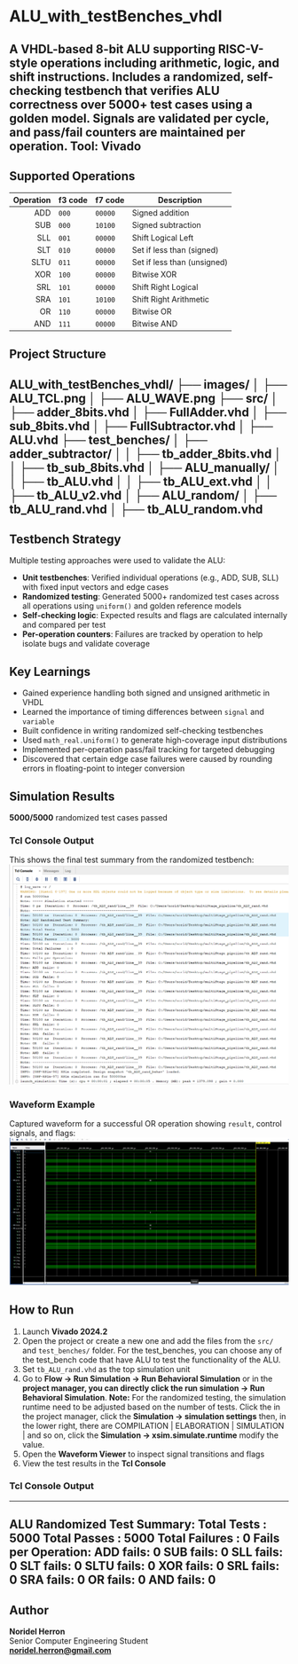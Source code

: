 # ALU_with_testBenches_vhdl
A VHDL-based 8-bit ALU supporting RISC-V-style operations including arithmetic, logic, and shift instructions. Includes a randomized, self-checking testbench that verifies ALU correctness over 5000+ test cases using a golden model. Signals are validated per cycle, and pass/fail counters are maintained per operation. Tool: Vivado
---

## Supported Operations

| Operation | f3 code | f7 code     | Description                 |
|----------:|:--------|:------------|-----------------------------|
| ADD       | `000`   | `00000`     | Signed addition             |
| SUB       | `000`   | `10100`     | Signed subtraction          |
| SLL       | `001`   | `00000`     | Shift Logical Left          |
| SLT       | `010`   | `00000`     | Set if less than (signed)   |
| SLTU      | `011`   | `00000`     | Set if less than (unsigned) |
| XOR       | `100`   | `00000`     | Bitwise XOR                 |
| SRL       | `101`   | `00000`     | Shift Right Logical         |
| SRA       | `101`   | `10100`     | Shift Right Arithmetic      |
| OR        | `110`   | `00000`     | Bitwise OR                  |
| AND       | `111`   | `00000`     | Bitwise AND                 |

## Project Structure
ALU_with_testBenches_vhdl/
├── images/
│   ├── ALU_TCL.png
│   ├── ALU_WAVE.png
├── src/
│   ├── adder_8bits.vhd
│   ├── FullAdder.vhd
│   ├── sub_8bits.vhd
│   ├── FullSubtractor.vhd
│   ├── ALU.vhd
├── test_benches/
│   ├── adder_subtractor/
│   │   ├── tb_adder_8bits.vhd
│   │   ├── tb_sub_8bits.vhd
│   ├── ALU_manually/
│   │   ├── tb_ALU.vhd
│   │   ├── tb_ALU_ext.vhd
│   │   ├── tb_ALU_v2.vhd
│   ├── ALU_random/
│       ├── tb_ALU_rand.vhd
│       ├── tb_ALU_random.vhd
---

## Testbench Strategy
Multiple testing approaches were used to validate the ALU:
- **Unit testbenches**: Verified individual operations (e.g., ADD, SUB, SLL) with fixed input vectors and edge cases
- **Randomized testing**: Generated 5000+ randomized test cases across all operations using `uniform()` and golden reference models
- **Self-checking logic**: Expected results and flags are calculated internally and compared per test
- **Per-operation counters**: Failures are tracked by operation to help isolate bugs and validate coverage

## Key Learnings

- Gained experience handling both signed and unsigned arithmetic in VHDL
- Learned the importance of timing differences between `signal` and `variable`
- Built confidence in writing randomized self-checking testbenches
- Used `math_real.uniform()` to generate high-coverage input distributions
- Implemented per-operation pass/fail tracking for targeted debugging
- Discovered that certain edge case failures were caused by rounding errors in floating-point to integer conversion

## Simulation Results

**5000/5000** randomized test cases passed

### Tcl Console Output
This shows the final test summary from the randomized testbench:
![Tcl Output](images/ALU_TCL.png)

### Waveform Example
Captured waveform for a successful OR operation showing `result`, control signals, and flags:
![Waveform](images/ALU_wave.png)

## How to Run

1. Launch **Vivado 2024.2**
2. Open the project or create a new one and add the files from the `src/` and `test_benches/` folder.
    For the test_benches, you can choose any of the test_bench code that have ALU to test the functionality of the ALU.
3. Set `tb_ALU_rand.vhd` as the top simulation unit
4. Go to **Flow → Run Simulation → Run Behavioral Simulation** or 
    in the **project manager, you can directly click the run simulation -> Run Behavioral Simulation**.
    **Note:** For the randomized testing, the simulation runtime need to be adjusted based on the number of tests.
    Click the in the project manager, click the **Simulation -> simulation settings** then, in the lower right,
    there are COMPILATION | ELABORATION | SIMULATION | and so on, click the **Simulation -> xsim.simulate.runtime** modify the value.
5. Open the **Waveform Viewer** to inspect signal transitions and flags
6. View the test results in the **Tcl Console**

### Tcl Console Output
----------------------------------------------------
ALU Randomized Test Summary:
Total Tests      : 5000
Total Passes     : 5000
Total Failures   : 0
Fails per Operation:
ADD  fails: 0
SUB  fails: 0
SLL  fails: 0
SLT  fails: 0
SLTU fails: 0
XOR  fails: 0
SRL  fails: 0
SRA  fails: 0
OR   fails: 0
AND  fails: 0
----------------------------------------------------

## Author

**Noridel Herron**  
Senior Computer Engineering Student  
**noridel.herron@gmail.com**
